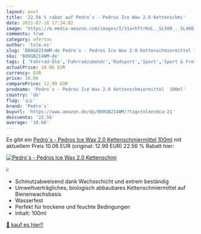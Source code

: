 ```yaml
---
layout: post
title: '22.56 % rabat auf Pedro`s - Pedros Ice Wax 2.0 Kettenschmi'
date: 2021-07-18 17:34:02
image: 'https://m.media-amazon.com/images/I/31a+hTtrKeL._SL500_._SL400_.jpg'
comments: true
category: ofertas
author: 'tole.es'
slug: 'B00GB2I4WM-de Pedro`s - Pedros Ice Wax 2.0 Kettenschmiermittel 100ml'
sku: 'B00GB2I4WM-de'
tags: [ 'Fahrrad-Öle','Fahrradzubehör','Radsport','Sport','Sport & Freizeit','Sportausrüstung & -bekleidung','Werkzeug & Flickzeug','pedro`s', ]
actualPrice: 10.06 EUR
currency: EUR
price: 10.06
comparePrice: 12.99 EUR
prodname: 'Pedro`s - Pedros Ice Wax 2.0 Kettenschmiermittel  100ml'
country: 'de'
flag: '🇩🇪'
brand: 'Pedro`s'
buyurl: 'https://www.amazon.de/dp/B00GB2I4WM/?tag=tolees0ca-21'
descuento: '22.56'
average: '10.06'
---
```


Es gibt ein [Pedro`s - Pedros Ice Wax 2.0 Kettenschmiermittel  100ml](https://www.amazon.de/dp/B00GB2I4WM/?tag=tolees0ca-21) mit aktuellem Preis 10.06 EUR (original: 12.99 EUR) 22.56 % Rabatt hier:

[![Pedro`s - Pedros Ice Wax 2.0 Kettenschmi](https://m.media-amazon.com/images/I/31a+hTtrKeL._SL500_._SL400_.jpg)](https://www.amazon.de/dp/B00GB2I4WM/?tag=tolees0ca-21)

ℹ️:

- Schmutzabweisend dank Wachsschicht und extrem beständig
- Umweltverträgliches, biologisch abbaubares Kettenschmiermittel auf Bienenwachsbasis
- Wasserfest
- Perfekt für trockene und feuchte Bedingungen
- Inhalt: 100ml

[🛒 kauf es hier!!](https://www.amazon.de/dp/B00GB2I4WM/?tag=tolees0ca-21)

